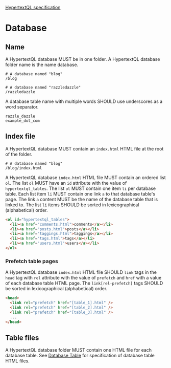 [HypertextQL specification](README.md)

# Database

## Name

A HypertextQL database MUST be in one folder.
A HypertextQL database folder name is the name database.

```
# A database named "blog"
/blog

# A database named "razzledazzle"
/razzledazzle
```

A database table name with multiple words SHOULD use underscores as a word separator.

```
razzle_dazzle
example_dot_com
```

## Index file

A HypertextQL database MUST contain an `index.html` HTML file at the root of the folder.

```
# A database named "blog"
/blog/index.html
```

A HypertextQL database `index.html` HTML file MUST contain an ordered list `ol`.
The list `ol` MUST have an `id` attribute with the value of `hypertextql_tables`.
The list `ol` MUST contain one item `li` per database table.
Each list item `li` MUST contain one link `a` to that database table's page.
The link `a` content MUST be the name of the database table that is linked to.
The list `li` items SHOULD be sorted in lexicographical (alphabetical) order.

```html
<ol id="hypertextql_tables">
  <li><a href="comments.html">comments</a></li>
  <li><a href="posts.html">posts</a></li>
  <li><a href="taggings.html">taggings</a></li>
  <li><a href="tags.html">tags</a></li>
  <li><a href="users.html">users</a></li>
</ol>
```

### Prefetch table pages

A HypertextQL database `index.html` HTML file SHOULD `link` tags in the `head` tag with `rel` attribute with the value of `prefetch` and `href` with a value of each database table HTML page.
The `link[rel-prefetch]` tags SHOULD be sorted in lexicographical (alphabetical) order.

```html
<head>
  <link rel="prefetch" href="[table_1].html" />
  <link rel="prefetch" href="[table_2].html" />
  <link rel="prefetch" href="[table_3].html" />
  ...
</head>
```

## Table files

A HypertextQL database folder MUST contain one HTML file for each database table.
See [Database Table](table.md) for specification of database table HTML files.
